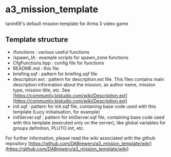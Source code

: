 # a3_mission_template
tanin69's default mission template for Arma 3 video game

## Template structure

* /functions : various useful functions
* /spawn_IA : example scripts for spawn_zone functions
* CfgFunctions.hpp : config file for functions
* README.md : this file
* briefing.sqf : pattern for briefing.sqf file
* description.ext : pattern for description.ext file. This files contains main description information about the mission, as author name, mission type, mission title, etc. See [https://community.bistudio.com/wiki/Description.ext](https://community.bistudio.com/wiki/Description.ext)
* init.sqf : pattern for init.sqf file, containing base code used with this template (Lucy initialisation, for example)
* initServer.sqf : pattern for initServer.sqf file, containing base code used with this template (executed only on the server), like global variables for groups definition, PLUTO init, etc.

For further information, please read the wiki associated with the github repository [https://github.com/DABrewery/a3_mission_template/wiki](https://github.com/DABrewery/a3_mission_template/wiki)



